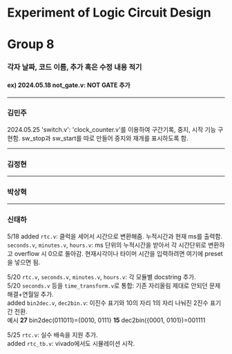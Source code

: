 # Experiment of Logic Circuit Design
# Group 8


### 각자 날짜, 코드 이름, 추가 혹은 수정 내용 적기
#### ex) 2024.05.18 not_gate.v: NOT GATE 추가


---

### 김민주
2024.05.25 'switch.v': 'clock_counter.v'를 이용하여 구간기록, 중지, 시작 기능 구현함. sw_stop과 sw_start를 따로 만들어 중지와 재개를 표시하도록 함.



---

### 김정현




---

### 박상혁




---

### 신태하
5/18 added `rtc.v`: 클럭을 세어서 시간으로 변환해줌. 누적시간과 현재 ms를 출력함.  
`seconds.v`, `minutes.v`, `hours.v`: ms 단위의 누적시간을 받아서 각 시간단위로 변환하고 overflow 시 0으로 돌아감. 현재시각이나 타이머 시간을 입력하려면 여기에 preset을 넣으면 됨.

5/20 `rtc.v`, `seconds.v`, `minutes.v`, `hours.v`: 각 모듈별 docstring 추가.  
5/20 `seconds.v` 등을 `time_transform.v`로 통합: 기존 자리올림 제대로 안되던 문제 해결+연월일 추가.  
added `bin2dec.v`, `dec2bin.v`: 이진수 표기와 10의 자리 1의 자리 나눠진 2진수 표기 간 전환.  
예시 **27** bin2dec(011011)={0010, 0111} **15** dec2bin({0001, 0101})=001111

5/25 `rtc.v`: 실수 배속을 지원 추가.  
added `rtc_tb.v`: vivado에서도 시뮬레이션 시작.
